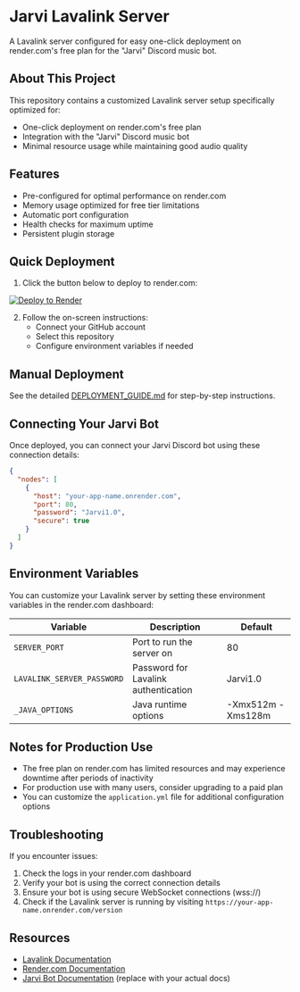 # Jarvi Lavalink Server

A Lavalink server configured for easy one-click deployment on render.com's free plan for the "Jarvi" Discord music bot.

## About This Project

This repository contains a customized Lavalink server setup specifically optimized for:
- One-click deployment on render.com's free plan
- Integration with the "Jarvi" Discord music bot
- Minimal resource usage while maintaining good audio quality

## Features

- Pre-configured for optimal performance on render.com
- Memory usage optimized for free tier limitations
- Automatic port configuration
- Health checks for maximum uptime
- Persistent plugin storage

## Quick Deployment

1. Click the button below to deploy to render.com:

[![Deploy to Render](https://render.com/images/deploy-to-render-button.svg)](https://render.com/deploy)

2. Follow the on-screen instructions:
   - Connect your GitHub account
   - Select this repository
   - Configure environment variables if needed

## Manual Deployment

See the detailed [DEPLOYMENT_GUIDE.md](./DEPLOYMENT_GUIDE.md) for step-by-step instructions.

## Connecting Your Jarvi Bot

Once deployed, you can connect your Jarvi Discord bot using these connection details:

```json
{
  "nodes": [
    {
      "host": "your-app-name.onrender.com",
      "port": 80,
      "password": "Jarvi1.0",
      "secure": true
    }
  ]
}
```

## Environment Variables

You can customize your Lavalink server by setting these environment variables in the render.com dashboard:

| Variable | Description | Default |
|----------|-------------|---------|
| `SERVER_PORT` | Port to run the server on | 80 |
| `LAVALINK_SERVER_PASSWORD` | Password for Lavalink authentication | Jarvi1.0 |
| `_JAVA_OPTIONS` | Java runtime options | -Xmx512m -Xms128m |

## Notes for Production Use

- The free plan on render.com has limited resources and may experience downtime after periods of inactivity
- For production use with many users, consider upgrading to a paid plan
- You can customize the `application.yml` file for additional configuration options

## Troubleshooting

If you encounter issues:

1. Check the logs in your render.com dashboard
2. Verify your bot is using the correct connection details
3. Ensure your bot is using secure WebSocket connections (wss://)
4. Check if the Lavalink server is running by visiting `https://your-app-name.onrender.com/version`

## Resources

- [Lavalink Documentation](https://lavalink.dev/)
- [Render.com Documentation](https://docs.render.com/)
- [Jarvi Bot Documentation](https://jarvi-bot.com/) (replace with your actual docs)